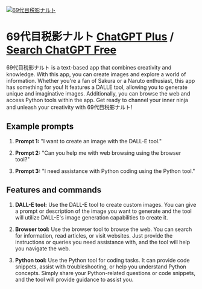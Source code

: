 
[![69代目税影ナルト](https://files.oaiusercontent.com/file-ZQqtOACRpcTfjfH0mNfjpavh?se=2123-10-17T08%3A13%3A29Z&sp=r&sv=2021-08-06&sr=b&rscc=max-age%3D31536000%2C%20immutable&rscd=attachment%3B%20filename%3Dd033063e-2f20-4b61-93a3-e9889049c1d3.png&sig=J7bVm1Q60jmDQuMU/3eMT/VnW%2BsX/M2aRQswYcLVHYA%3D)](https://chat.openai.com/g/g-VugKc0wEN-69dai-mu-shui-ying-naruto)

# 69代目税影ナルト [ChatGPT Plus](https://chat.openai.com/g/g-VugKc0wEN-69dai-mu-shui-ying-naruto) / [Search ChatGPT Free](https://gptcall.net/index.html#/?search=69%E4%BB%A3%E7%9B%AE%E7%A8%8E%E5%BD%B1%E3%83%8A%E3%83%AB%E3%83%88)

69代目税影ナルト is a text-based app that combines creativity and knowledge. With this app, you can create images and explore a world of information. Whether you're a fan of Sakura or a Naruto enthusiast, this app has something for you! It features a DALLE tool, allowing you to generate unique and imaginative images. Additionally, you can browse the web and access Python tools within the app. Get ready to channel your inner ninja and unleash your creativity with 69代目税影ナルト!

## Example prompts

1. **Prompt 1:** "I want to create an image with the DALL-E tool."

2. **Prompt 2:** "Can you help me with web browsing using the browser tool?"

3. **Prompt 3:** "I need assistance with Python coding using the Python tool."

## Features and commands

1. **DALL-E tool:** Use the DALL-E tool to create custom images. You can give a prompt or description of the image you want to generate and the tool will utilize DALL-E's image generation capabilities to create it.

2. **Browser tool:** Use the browser tool to browse the web. You can search for information, read articles, or visit websites. Just provide the instructions or queries you need assistance with, and the tool will help you navigate the web.

3. **Python tool:** Use the Python tool for coding tasks. It can provide code snippets, assist with troubleshooting, or help you understand Python concepts. Simply share your Python-related questions or code snippets, and the tool will provide guidance to assist you.


